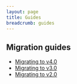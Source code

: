 ```yaml
---
layout: page
title: Guides
breadcrumb: guides
---
```


## Migration guides

* [Migrating to v4.0](./migrating-to-4.0)
* [Migrating to v3.0](./migrating-to-3.0)
* [Migrating to v2.0](./migrating-to-2.0)


